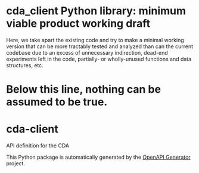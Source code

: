 # cda_client Python library: minimum viable product working draft

Here, we take apart the existing code and try to make a minimal working version that can be more tractably tested and analyzed than can the current codebase due to an excess of unnecessary indirection, dead-end experiments left in the code, partially- or wholly-unused functions and data structures, etc.

# Below this line, nothing can be assumed to be true.

# cda-client
API definition for the CDA

This Python package is automatically generated by the [OpenAPI Generator](https://openapi-generator.tech) project.


